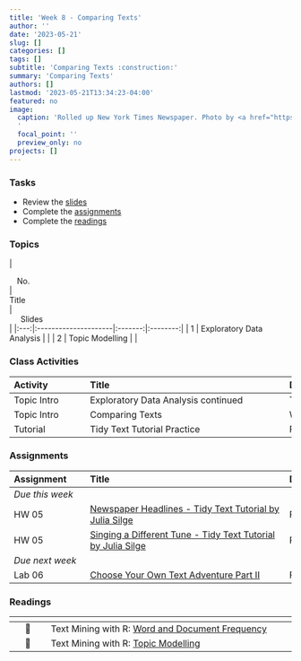 ```yaml
---
title: 'Week 8 - Comparing Texts'
author: ''
date: '2023-05-21'
slug: []
categories: []
tags: []
subtitle: 'Comparing Texts :construction:'
summary: 'Comparing Texts'
authors: []
lastmod: '2023-05-21T13:34:23-04:00'
featured: no
image:
  caption: 'Rolled up New York Times Newspaper. Photo by <a href="https://unsplash.com/@jontyson?utm_source=unsplash&utm_medium=referral&utm_content=creditCopyText">Jon Tyson</a> on <a href="https://unsplash.com/photos/AN7CTlQaRs8?utm_source=unsplash&utm_medium=referral&utm_content=creditCopyText">Unsplash</a>
  '
  focal_point: ''
  preview_only: no
projects: []
---
```



### Tasks

- Review the [slides](/post/08-week/#topics)
- Complete the [assignments](/post/08-week/#assignments)
- Complete the [readings](/post/08-week/#readings)

### Topics

| <div style="width:50px;text-align:center">No.</div> | <div style="width:250px;text-align:left">Title</div> | <div style="width:80px;text-align:center">Slides</div> |
|:---:|:---------------------|:-------:|:--------:|
| 1 | Exploratory Data Analysis | [<span style='color: #4b5357;'><i class='fas fa-desktop fa-lg'></i></span>](https://laurielbaker.github.io/COA-Tidy-Text/slides/02-more-eda.html#/title-slide) |
| 2 | Topic Modelling | [<span style='color: #4b5357;'><i class='fas fa-desktop fa-lg'></i></span>](https://laurielbaker.github.io/COA-Tidy-Text/slides/03-topic-models.html#/workflow-for-text-miningmodeling-1) | 

### Class Activities

| <div style="width:120px;text-align:left">Activity</div> | <div style="width:340px;text-align:left">Title</div> | <div style="width:200px;text-align:left">Date</div> |
|:---|:---|:---|
| Topic Intro | Exploratory Data Analysis continued | Tue, 23 May |
| Topic Intro | Comparing Texts | Wed, 24 May |
| Tutorial | Tidy Text Tutorial Practice| Fri, 26 May |


### Assignments

| <div style="width:120px;text-align:left">Assignment</div> | <div style="width:340px;text-align:left">Title</div> | <div style="width:200px;text-align:left">Due</div> |
|:---|:---|:---|
| *Due this week* | | |
| HW 05 | [Newspaper Headlines - Tidy Text Tutorial by Julia Silge](https://juliasilge.shinyapps.io/learntidytext/#section-newspaper-headlines) | Fri, 2 June 23:59 EST|
| HW 05 | [Singing a Different Tune - Tidy Text Tutorial by Julia Silge](https://juliasilge.shinyapps.io/learntidytext/#section-singing-a-different-tune) | Fri, 2 June 23:59 EST |
| *Due next week* | | |
| Lab 06 | [Choose Your Own Text Adventure Part II](https://classroom.google.com/) | Fri, 9 June 23:59 EST |


### Readings 

| <div style="width:50px"></div>  | <div style="width:420px"></div>  |  <div style="width:200px"></div> |
|:---:|:---|:---:|
| :open_book: | Text Mining with R: [Word and Document Frequency](https://www.tidytextmining.com/tfidf.html) | **Required** |
| :open_book: | Text Mining with R: [Topic Modelling](https://www.tidytextmining.com/topicmodeling.html) | **Required** |
